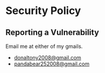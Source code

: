 # Security Policy

## Reporting a Vulnerability

Email me at either of my gmails.  
- donaltony2008@gmail.com
- pandabear252008@gmail.com